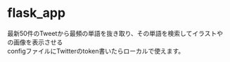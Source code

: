 # flask_app
最新50件のTweetから最頻の単語を抜き取り、その単語を検索してイラストやの画像を表示させる  
configファイルにTwitterのtoken書いたらローカルで使えます。
